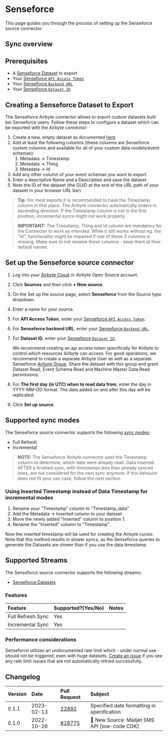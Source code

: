 # Senseforce

This page guides you through the process of setting up the Senseforce source connector.

## Sync overview

## Prerequisites

- A [Senseforce Dataset](https://manual.senseforce.io/manual/sf-platform/dataset-builder) to export
- Your
  [Senseforce `API Access Token`](https://manual.senseforce.io/manual/sf-platform/public-api/get-your-access-token)
- Your
  [Senseforce `Backend URL`](https://manual.senseforce.io/manual/sf-platform/public-api/endpoints#prerequisites)
- Your
  [Senseforce `Dataset ID`](https://manual.senseforce.io/manual/sf-platform/public-api/endpoints#prerequisites)

## Creating a Senseforce Dataset to Export

The Senseforce Airbyte connector allows to export custom datasets built bei Senseforce users. Follow
these steps to configure a dataset which can be exported with the Airbyte connector:

1. Create a new, empty dataset as documented
   [here](https://manual.senseforce.io/manual/sf-platform/dataset-builder)
2. Add at least the following columns (these columns are Senseforce system columns and available for
   all of your custom data models/event schemas):
   1. Metadata -> Timestamp
   2. Metadata -> Thing
   3. Metadata -> Id
3. Add any other column of your event schemas you want to export
4. Enter a descriptive Name and a Description and save the dataset
5. Note the ID of the dataset (the GUID at the end of the URL path of your dataset in your browser
   URL bar)

> **Tip:** For most exports it is recommended to have the Timestamp column in first place. The
> Airbyte connector automatically orders in ascending direction. If the Timestamp column is not in
> the first position, incremental syncs might not work properly.

> **IMPORTANT:** The Timestamp, Thing and Id column are mandatory for the Connector to work as
> intended. While it still works without eg. the "Id", functionality might be impaired if one of
> these 3 columns is missing. Make sure to not rename these columns - keep them at their default
> names.

## Set up the Senseforce source connector

1. Log into your [Airbyte Cloud](https://cloud.airbyte.com/workspaces) or Airbyte Open Source
   account.
2. Click **Sources** and then click **+ New source**.
3. On the Set up the source page, select **Senseforce** from the Source type dropdown.
4. Enter a name for your source.
5. For **API Access Token**, enter your
   [Senseforce `API Access Token`](https://manual.senseforce.io/manual/sf-platform/public-api/get-your-access-token).
6. For **Senseforce backend URL**, enter your
   [Senseforce `Backend URL`](https://manual.senseforce.io/manual/sf-platform/public-api/endpoints#prerequisites).
7. For **Dataset ID**, enter your
   [Senseforce `Dataset ID`](https://manual.senseforce.io/manual/sf-platform/public-api/endpoints#prerequisites).

   We recommend creating an api access token specifically for Airbyte to control which resources
   Airbyte can access. For good operations, we recommend to create a separate Airbyte User as well
   as a separate Senseforce
   [Airbyte Group](https://manual.senseforce.io/manual/sf-platform/user-and-group-management). Share
   the dataset with this group and grant Dataset Read, Event Schema Read and Machine Master Data
   Read permissions.

8. For **The first day (in UTC) when to read data from**, enter the day in YYYY-MM-DD format. The
   data added on and after this day will be replicated.
9. Click **Set up source**.

## Supported sync modes

The Senseforce source connector supports the following
[sync modes](https://docs.airbyte.com/cloud/core-concepts#connection-sync-modes):

- Full Refresh
- Incremental

> **NOTE:** The Senseforce Airbyte connector uses the Timestamp column to determine, which data were
> already read. Data inserted AFTER a finished sync, with timestamps less than already synced ones,
> are not considered for the next sync anymore. If this behavior does not fit your use case, follow
> the next section

### Using Inserted Timestamp instead of Data Timestamp for incremental modes

1. Rename your "Timestamp" column to "Timestamp_data"
2. Add the Metadata -> Inserted column to your dataset.
3. Move the newly added "Inserted" column to position 1.
4. Rename the "Inserted" column to "Timestamp".

Now the inserted timestamp will be used for creating the Airbyte cursor. Note that this method
results in slower syncs, as the Senseforce queries to generate the Datasets are slower than if you
use the data timestamp.

## Supported Streams

The Senseforce source connector supports the following streams:

- [Senseforce Datasets](https://manual.senseforce.io/manual/sf-platform/public-api/endpoints)

### Features

| Feature           | Supported?\(Yes/No\) | Notes |
| :---------------- | :------------------- | :---- |
| Full Refresh Sync | Yes                  |       |
| Incremental Sync  | Yes                  |       |

### Performance considerations

Senseforce utilizes an undocumented rate limit which - under normal use - should not be triggered,
even with huge datasets. [Create an issue](https://github.com/airbytehq/airbyte/issues) if you see
any rate limit issues that are not automatically retried successfully.

## Changelog

| Version | Date       | Pull Request                                              | Subject                                       |
| :------ | :--------- | :-------------------------------------------------------- | :-------------------------------------------- |
| 0.1.1   | 2023-02-13 | [22892](https://github.com/airbytehq/airbyte/pull/22892)  | Specified date formatting in specification    |
| 0.1.0   | 2022-10-26 | [#18775](https://github.com/airbytehq/airbyte/pull/18775) | 🎉 New Source: Mailjet SMS API [low-code CDK] |
